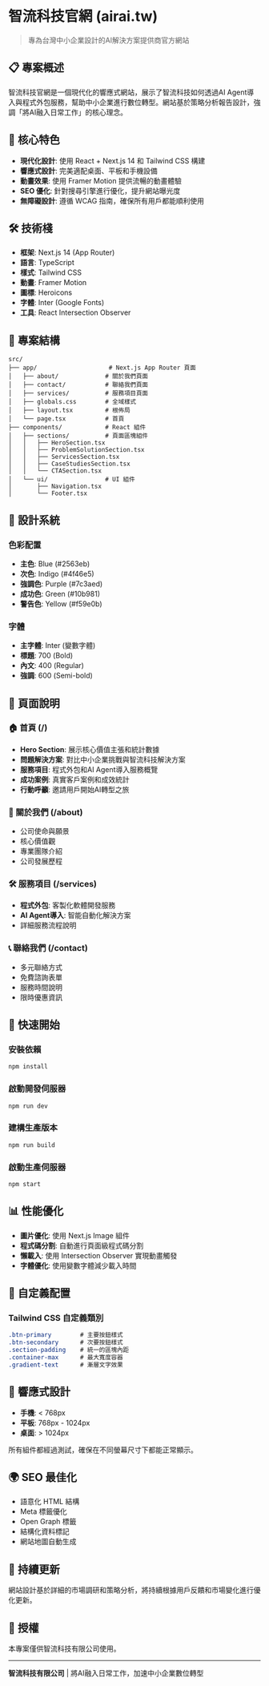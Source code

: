 # 智流科技官網 (airai.tw)

> 專為台灣中小企業設計的AI解決方案提供商官方網站

## 📋 專案概述

智流科技官網是一個現代化的響應式網站，展示了智流科技如何透過AI Agent導入與程式外包服務，幫助中小企業進行數位轉型。網站基於策略分析報告設計，強調「將AI融入日常工作」的核心理念。

## 🚀 核心特色

- **現代化設計**: 使用 React + Next.js 14 和 Tailwind CSS 構建
- **響應式設計**: 完美適配桌面、平板和手機設備
- **動畫效果**: 使用 Framer Motion 提供流暢的動畫體驗
- **SEO 優化**: 針對搜尋引擎進行優化，提升網站曝光度
- **無障礙設計**: 遵循 WCAG 指南，確保所有用戶都能順利使用

## 🛠 技術棧

- **框架**: Next.js 14 (App Router)
- **語言**: TypeScript
- **樣式**: Tailwind CSS
- **動畫**: Framer Motion
- **圖標**: Heroicons
- **字體**: Inter (Google Fonts)
- **工具**: React Intersection Observer

## 📁 專案結構

```
src/
├── app/                    # Next.js App Router 頁面
│   ├── about/             # 關於我們頁面
│   ├── contact/           # 聯絡我們頁面
│   ├── services/          # 服務項目頁面
│   ├── globals.css        # 全域樣式
│   ├── layout.tsx         # 根佈局
│   └── page.tsx           # 首頁
├── components/            # React 組件
│   ├── sections/          # 頁面區塊組件
│   │   ├── HeroSection.tsx
│   │   ├── ProblemSolutionSection.tsx
│   │   ├── ServicesSection.tsx
│   │   ├── CaseStudiesSection.tsx
│   │   └── CTASection.tsx
│   └── ui/                # UI 組件
│       ├── Navigation.tsx
│       └── Footer.tsx
```

## 🎨 設計系統

### 色彩配置
- **主色**: Blue (#2563eb)
- **次色**: Indigo (#4f46e5)
- **強調色**: Purple (#7c3aed)
- **成功色**: Green (#10b981)
- **警告色**: Yellow (#f59e0b)

### 字體
- **主字體**: Inter (變數字體)
- **標題**: 700 (Bold)
- **內文**: 400 (Regular)
- **強調**: 600 (Semi-bold)

## 📖 頁面說明

### 🏠 首頁 (/)
- **Hero Section**: 展示核心價值主張和統計數據
- **問題解決方案**: 對比中小企業挑戰與智流科技解決方案
- **服務項目**: 程式外包和AI Agent導入服務概覽
- **成功案例**: 真實客戶案例和成效統計
- **行動呼籲**: 邀請用戶開始AI轉型之旅

### 🏢 關於我們 (/about)
- 公司使命與願景
- 核心價值觀
- 專業團隊介紹
- 公司發展歷程

### 🛠 服務項目 (/services)
- **程式外包**: 客製化軟體開發服務
- **AI Agent導入**: 智能自動化解決方案
- 詳細服務流程說明

### 📞 聯絡我們 (/contact)
- 多元聯絡方式
- 免費諮詢表單
- 服務時間說明
- 限時優惠資訊

## 🚀 快速開始

### 安裝依賴
```bash
npm install
```

### 啟動開發伺服器
```bash
npm run dev
```

### 建構生產版本
```bash
npm run build
```

### 啟動生產伺服器
```bash
npm start
```

## 📊 性能優化

- **圖片優化**: 使用 Next.js Image 組件
- **程式碼分割**: 自動進行頁面級程式碼分割
- **懶載入**: 使用 Intersection Observer 實現動畫觸發
- **字體優化**: 使用變數字體減少載入時間

## 🔧 自定義配置

### Tailwind CSS 自定義類別
```css
.btn-primary        # 主要按鈕樣式
.btn-secondary      # 次要按鈕樣式
.section-padding    # 統一的區塊內距
.container-max      # 最大寬度容器
.gradient-text      # 漸層文字效果
```

## 📱 響應式設計

- **手機**: < 768px
- **平板**: 768px - 1024px
- **桌面**: > 1024px

所有組件都經過測試，確保在不同螢幕尺寸下都能正常顯示。

## 🌍 SEO 最佳化

- 語意化 HTML 結構
- Meta 標籤優化
- Open Graph 標籤
- 結構化資料標記
- 網站地圖自動生成

## 🔄 持續更新

網站設計基於詳細的市場調研和策略分析，將持續根據用戶反饋和市場變化進行優化更新。

## 📄 授權

本專案僅供智流科技有限公司使用。

---

**智流科技有限公司** | 將AI融入日常工作，加速中小企業數位轉型
